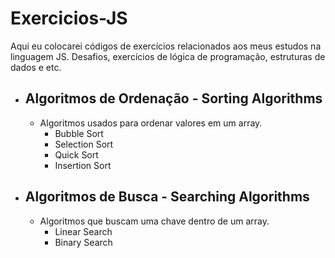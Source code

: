 # Exercicios-JS  
Aqui eu colocarei códigos de exercícios relacionados aos meus estudos na linguagem JS. Desafios, exercícios de lógica de programação, estruturas de dados e etc.  
  - ## Algoritmos de Ordenação - Sorting Algorithms  
    - Algoritmos usados para ordenar valores em um array.  
      - Bubble Sort  
      - Selection Sort  
      - Quick Sort  
      - Insertion Sort  

  - ## Algoritmos de Busca - Searching Algorithms  
    - Algoritmos que buscam uma chave dentro de um array.  
      - Linear Search  
      - Binary Search  
